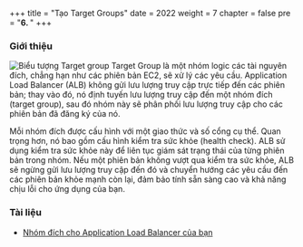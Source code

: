 +++
title = "Tạo Target Groups"
date = 2022
weight = 7
chapter = false
pre = "<b>6. </b>"
+++

### Giới thiệu
![Biểu tượng Target group](/images/6-TargetGroup/icon.png)
Target Group là một nhóm logic các tài nguyên đích, chẳng hạn như các phiên bản EC2, sẽ xử lý các yêu cầu. Application Load Balancer (ALB) không gửi lưu lượng truy cập trực tiếp đến các phiên bản; thay vào đó, nó định tuyến lưu lượng truy cập đến một nhóm đích (target group), sau đó nhóm này sẽ phân phối lưu lượng truy cập cho các phiên bản đã đăng ký của nó.

Mỗi nhóm đích được cấu hình với một giao thức và số cổng cụ thể. Quan trọng hơn, nó bao gồm cấu hình kiểm tra sức khỏe (health check). ALB sử dụng kiểm tra sức khỏe này để liên tục giám sát trạng thái của từng phiên bản trong nhóm. Nếu một phiên bản không vượt qua kiểm tra sức khỏe, ALB sẽ ngừng gửi lưu lượng truy cập đến đó và chuyển hướng các yêu cầu đến các phiên bản khỏe mạnh còn lại, đảm bảo tính sẵn sàng cao và khả năng chịu lỗi cho ứng dụng của bạn.

### Tài liệu
- [Nhóm đích cho Application Load Balancer của bạn](https://docs.aws.amazon.com/elasticloadbalancing/latest/application/load-balancer-target-groups.html)
